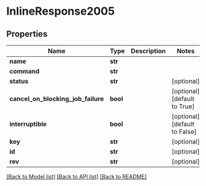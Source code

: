 # InlineResponse2005

## Properties
Name | Type | Description | Notes
------------ | ------------- | ------------- | -------------
**name** | **str** |  | 
**command** | **str** |  | 
**status** | **str** |  | [optional] 
**cancel_on_blocking_job_failure** | **bool** |  | [optional] [default to True]
**interruptible** | **bool** |  | [optional] [default to False]
**key** | **str** |  | [optional] 
**id** | **str** |  | [optional] 
**rev** | **str** |  | [optional] 

[[Back to Model list]](../README.md#documentation-for-models) [[Back to API list]](../README.md#documentation-for-api-endpoints) [[Back to README]](../README.md)

